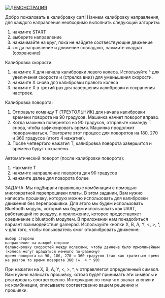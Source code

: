 [![ДЕМОНСТРАЦИЯ](https://disk.yandex.ru/i/0S1Mtkp1Uytwjw)](https://disk.yandex.ru/i/0S1Mtkp1Uytwjw)

Добро пожаловать в калибровку cart!
Начнем калибровку направления, для каждого направления необходимо выполнить следующий алгоритм:
1) нажмите START
2) выберите направление
3) нажмимайте на круг, пока не найдете соотвествующие движение
4) когда направление и движение совпадают, нажмите квадрат (сохранение)

Калибровка скорости:
1) нажмите X для начала калибровки левого колеса. Используйте ^ для увеличения скорости и (стрелка вниз) для уменьшения скорости.
2) нажмите X снова для калибровки правого колеса
3) нажмите X в третий раз для завершения калибровки и сохранения настроек.

Калибровка поворота:
1) Отправьте команду T (ТРЕУГОЛЬНИК) для начала калибровки времени поворота на 90 градусов. Машинка начнет поворот вправо.
2) Когда машинка повернется на 90 градусов, отправьте команду T снова, чтобы зафиксировать время. Машинка продолжит поворачиваться.
Повторите этот процесс для поворотов на 180, 270 и 360 градусов (итого 4 нажатия).
3) После четвертого нажатия T, калибровка поворота завершится и времена будут сохранены.

Автоматический поворот (после калибровки поворота):
1) Нажмите T
2) нажмите направление поворота для 90 градусов
3) нажмите далее для поворота более


ЗАДАЧА:
Мы подбирали правильные комбинации с помощью многократной перепрошивки платы.  В этом задании, Вам нужно написать прошивку, которую можно использовать для калибровки движения без перепрошивки. Для этого мы будем использовать Bluetooth модуль, который мы будем использовать как UART, работающий по воздуху, и приложение, которое предоставляет соединение  с bluetooth модулем. В приложении нам понадобиться вариант взаимодействия  gamepad. Используйте кнопки X, B, A, Y, <, >, ^, v для того, чтобы пользователь смог откалибровать движение:

    выбор стороны
    направление на каждой стороне
    балансировку скоростей между колесами, чтобы движене было прмолинейным (колеса могут вращаться немного по-разному)
    время поворота на 90, 180, 270 и 360 градусов (так как тратиться время на разгон то время поворота 360 !=  4 * 90)


При нажатии на  X, B, A, Y, <, >, ^, v отправляется определенный символ. Вам нужно написать прошивку, котоая будет принимать эти символы и реагировать соответсвенно.  Интсрукцию по тому что значат кнопки и их комбинации, описываете соответсвенно вашем решению и прошивки. 